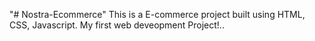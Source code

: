 "# Nostra-Ecommerce" 
This is a E-commerce project built using HTML, CSS, Javascript. My first web deveopment Project!..
 
